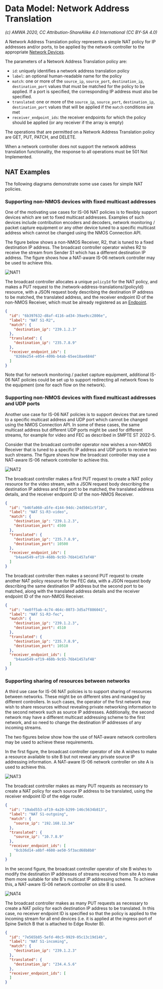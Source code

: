 # Data Model: Network Address Translation

_(c) AMWA 2020, CC Attribution-ShareAlike 4.0 International (CC BY-SA 4.0)_

A Network Address Translation policy represents a simple NAT policy for IP addresses and/or ports, to be applied by the network controller to the appropriate [Network Devices](3.3.%20Data%20Model%20-%20Network%20Device.md).

The parameters of a Network Address Translation policy are:

* `id`: uniquely identifies a network address translation policy
* `label`: an optional human-readable name for the policy
* `match`: one or more of the `source_ip`, `source_port`, `destination_ip`, `destination_port` values that must be matched for the policy to be applied. If a port is specified, the corresponding IP address must also be specified.
* `translated`: one or more of the `source_ip`, `source_port`, `destination_ip`, `destination_port` values that will be applied if the `match` conditions are met
* `receiver_endpoint_ids`: the receiver endpoints for which the policy should be applied (or any receiver if the array is empty)

The operations that are permitted on a Network Address Translation policy are GET, PUT, PATCH, and DELETE.

When a network controller does not support the network address translation functionality, the response to all operations must be 501 Not Implemented.

## NAT Examples

The following diagrams demonstrate some use cases for simple NAT policies.

### Supporting non-NMOS devices with fixed multicast addresses

One of the motivating use cases for IS-06 NAT policies is to flexibly support devices which are set to fixed multicast addresses. Examples of such devices include contribution encoders and decoders, network monitoring / packet capture equipment or any other device tuned to a specific multicast address which cannot be changed using the NMOS Connection API.

The figure below shows a non-NMOS Receiver, R2, that is tuned to a fixed destination IP address. The broadcast controller operator wishes R2 to receive the stream from Sender S1 which has a different destination IP address. The figure shows how a NAT-aware IS-06 network controller may be used to achieve this.

![NAT1](images/NAT1.svg)

The broadcast controller allocates a unique `policyId` for the NAT policy, and makes a PUT request to the /network-address-translations/{policyId} resource, with a JSON request body describing the destination IP address to be matched, the translated address, and the receiver endpoint ID of the non-NMOS Receiver, which must be already registered as an [Endpoint](3.1.%20Data%20Model%20-%20Endpoint.md).

```json
{
  "id": "6b397632-d8af-4116-ad34-39ae9cc2806e",
  "label": "NAT S1-R2",
  "match": {
    "destination_ip": "239.1.2.3"
  },
  "translated": {
    "destination_ip": "235.7.8.9"
  },
  "receiver_endpoint_ids": [
    "8268e254-e054-409b-b4ab-65ee18ae684d"
  ]
}
```

Note that for network monitoring / packet capture equipment, additional IS-06 NAT policies could be set up to support redirecting all network flows to the equipment (one for each flow on the network).

### Supporting non-NMOS devices with fixed multicast addresses and UDP ports

Another use case for IS-06 NAT policies is to support devices that are tuned to a specific multicast address and UDP port which cannot be changed using the NMOS Connection API. In some of these cases, the same multicast address but different UDP ports might be used for different streams, for example for video and FEC as described in SMPTE ST 2022-5.

Consider that the broadcast controller operator now wishes a non-NMOS Receiver that is tuned to a specific IP address and UDP ports to receive two such streams. The figure shows how the broadcast controller may use a NAT-aware IS-06 network controller to achieve this.

![NAT2](images/NAT2.svg)

The broadcast controller makes a first PUT request to create a NAT policy resource for the video stream, with a JSON request body describing the destination IP address and first port to be matched, the translated address details, and the receiver endpoint ID of the non-NMOS Receiver.

```json
{
  "id": "b46fa060-a5fe-4144-94dc-24d5041c9f10",
  "label": "NAT S1-R3-video",
  "match": {
    "destination_ip": "239.1.2.3",
    "destination_port": 4500
  },
  "translated": {
    "destination_ip": "235.7.8.9",
    "destination_port": 10500
  },
  "receiver_endpoint_ids": [
    "b4aa4549-ef19-460b-9c93-76b41457af48"
  ]
}
```

The broadcast controller then makes a second PUT request to create another NAT policy resource for the FEC data, with a JSON request body describing the same destination IP address but the second port to be matched, along with the translated address details and the receiver endpoint ID of the non-NMOS Receiver.

```json
{
  "id": "4e8ff5ab-4c74-464c-8073-3d5a7f886041",
  "label": "NAT S1-R3-fec",
  "match": {
    "destination_ip": "239.1.2.3",
    "destination_port": 4510
  },
  "translated": {
    "destination_ip": "235.7.8.9",
    "destination_port": 10510
  },
  "receiver_endpoint_ids": [
    "b4aa4549-ef19-460b-9c93-76b41457af48"
  ]
}
```

### Supporting sharing of resources between networks

A third use case for IS-06 NAT policies is to support sharing of resources between networks. These might be on different sites and managed by different controllers. In such cases, the operator of the first network may wish to share resources without revealing private networking information to the second network such as source IP addresses. Additionally, the second network may have a different multicast addressing scheme to the first network, and so need to change the destination IP addresses of any incoming streams.

The two figures below show how the use of NAT-aware network controllers may be used to achieve these requirements.

In the first figure, the broadcast controller operator of site A wishes to make a resource available to site B but not reveal any private source IP addressing information. A NAT-aware IS-06 network controller on site A is used to achieve this.

![NAT3](images/NAT3.svg)

The broadcast controller makes as many PUT requests as necessary to create a NAT policy for each source IP address to be translated, using the receiver endpoint ID of the edge router.

```json
{
  "id": "19abd553-af19-4a20-b299-146c5634b813",
  "label": "NAT S1-outgoing",
  "match": {
    "source_ip": "192.168.12.34"
  },
  "translated": {
    "source_ip": "10.7.8.9"
  },
  "receiver_endpoint_ids": [
    "8cb36d14-a8bf-4608-ae50-5f3acd68b8b0"
  ]
}
```

In the second figure, the broadcast controller operator of site B wishes to modify the destination IP addresses of streams received from site A to make them more suitable for site B's multicast IP addressing scheme. To achieve this, a NAT-aware IS-06 network controller on site B is used.

![NAT4](images/NAT4.svg)

The broadcast controller makes as many PUT requests as necessary to create a NAT policy for each destination IP address to be translated. In this case, no receiver endpoint ID is specified so that the policy is applied to the incoming stream for all end devices (i.e. it is applied at the ingress port of Spine Switch B that is attached to Edge Router B).

```json
{
  "id": "7e565b85-5efd-40c5-9929-05c13c19d14b",
  "label": "NAT S1-incoming",
  "match": {
    "destination_ip": "239.1.2.3"
  },
  "translated": {
    "destination_ip": "234.4.5.6"
  },
  "receiver_endpoint_ids": [
  ]
}
```
